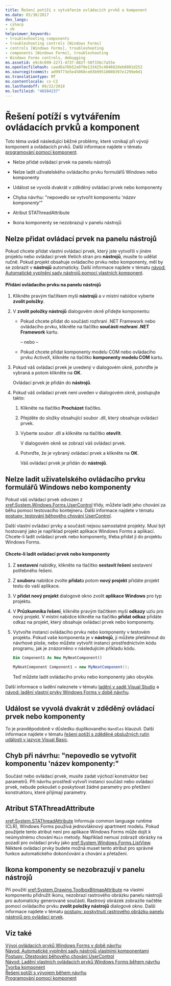 ```yaml
---
title: Řešení potíží s vytvářením ovládacích prvků a komponent
ms.date: 03/30/2017
dev_langs:
- csharp
- vb
helpviewer_keywords:
- troubleshooting components
- troubleshooting controls [Windows Forms]
- controls [Windows Forms], troubleshooting
- components [Windows Forms], troubleshooting
- Windows Forms controls, debugging
ms.assetid: e9c8c099-2271-4737-882f-50f336c7a55e
ms.openlocfilehash: caad6a76b52a970e133425c484602deb8801d252
ms.sourcegitcommit: ad99773e5e45068ce03b99518008397e1299e0d1
ms.translationtype: MT
ms.contentlocale: cs-CZ
ms.lasthandoff: 09/22/2018
ms.locfileid: "46584237"
---
```

# <a name="troubleshooting-control-and-component-authoring"></a>Řešení potíží s vytvářením ovládacích prvků a komponent
Toto téma uvádí následující běžné problémy, které vznikají při vývoji komponent a ovládacích prvků. Další informace najdete v tématu [programování pomocí komponent](https://msdn.microsoft.com/library/d4d4fcb4-e0b8-46b3-b679-7ee0026eb9e3).  
  
-   Nelze přidat ovládací prvek na panelu nástrojů  
  
-   Nelze ladit uživatelského ovládacího prvku formulářů Windows nebo komponenty  
  
-   Událost se vyvolá dvakrát v zděděný ovládací prvek nebo komponenty  
  
-   Chyba návrhu: "nepovedlo se vytvořit komponentu '*název komponenty*'"  
  
-   Atribut STAThreadAttribute  
  
-   Ikona komponenty se nezobrazují v panelu nástrojů  
  
## <a name="cannot-add-control-to-toolbox"></a>Nelze přidat ovládací prvek na panelu nástrojů  
 Pokud chcete přidat vlastní ovládací prvek, který jste vytvořili v jiném projektu nebo ovládací prvek třetích stran pro **nástrojů**, musíte to udělat ručně. Pokud projekt obsahuje ovládacího prvku nebo komponenty, měl by se zobrazit v **nástrojů** automaticky. Další informace najdete v tématu [návod: Automatické vyplnění sady nástrojů pomocí vlastních komponent](../../../../docs/framework/winforms/controls/walkthrough-automatically-populating-the-toolbox-with-custom-components.md).  
  
#### <a name="to-add-a-control-to-the-toolbox"></a>Přidání ovládacího prvku na panelu nástrojů  
  
1.  Klikněte pravým tlačítkem myši **nástrojů** a v místní nabídce vyberte **zvolit položky**.  
  
2.  V **zvolit položky nástrojů** dialogovém okně přidejte komponentu:  
  
    -   Pokud chcete přidat do součásti rozhraní .NET Framework nebo ovládacího prvku, klikněte na tlačítko **součásti rozhraní .NET Framework** kartu.  
  
         – nebo –  
  
    -   Pokud chcete přidat komponenty modelu COM nebo ovládacího prvku ActiveX, klikněte na tlačítko **komponenty modelu COM** kartu.  
  
3.  Pokud váš ovládací prvek je uvedený v dialogovém okně, potvrďte je vybraná a potom klikněte na **OK**.  
  
     Ovládací prvek je přidán do **nástrojů**.  
  
4.  Pokud váš ovládací prvek není uveden v dialogovém okně, postupujte takto:  
  
    1.  Klikněte na tlačítko **Procházet** tlačítko.  
  
    2.  Přejděte do složky obsahující soubor .dll, který obsahuje ovládací prvek.  
  
    3.  Vyberte soubor .dll a klikněte na tlačítko **otevřít**.  
  
         V dialogovém okně se zobrazí váš ovládací prvek.  
  
    4.  Potvrďte, že je vybraný ovládací prvek a klikněte na **OK**.  
  
         Váš ovládací prvek je přidán do **nástrojů**.  
  
## <a name="cannot-debug-the-windows-forms-user-control-or-component"></a>Nelze ladit uživatelského ovládacího prvku formulářů Windows nebo komponenty  
 Pokud váš ovládací prvek odvozen z <xref:System.Windows.Forms.UserControl> třídy, můžete ladit jeho chování za běhu pomocí testovacího kontejneru. Další informace najdete v tématu [postupy: testování běhového chování UserControl](../../../../docs/framework/winforms/controls/how-to-test-the-run-time-behavior-of-a-usercontrol.md).  
  
 Další vlastní ovládací prvky a součásti nejsou samostatné projekty. Musí být hostovaný jako je například projekt aplikace Windows Forms a aplikací. Chcete-li ladit ovládací prvek nebo komponenty, třeba přidat ji do projektu Windows Forms.  
  
#### <a name="to-debug-a-control-or-component"></a>Chcete-li ladit ovládací prvek nebo komponenty  
  
1.  Z **sestavení** nabídky, klikněte na tlačítko **sestavit řešení** sestavení potřebného řešení.  
  
2.  Z **souboru** nabídce zvolte **přidat**a potom **nový projekt** přidáte projekt testu do vaší aplikace.  
  
3.  V **přidat nový projekt** dialogové okno zvolit **aplikace Windows** pro typ projektu.  
  
4.  V **Průzkumníka řešení**, klikněte pravým tlačítkem myši **odkazy** uzlu pro nový projekt. V místní nabídce klikněte na tlačítko **přidat odkaz** přidáte odkaz na projekt, který obsahuje ovládací prvek nebo komponenty.  
  
5.  Vytvořte instanci ovládacího prvku nebo komponenty v testovém projektu. Pokud vaše komponenta je v **nástrojů**, ji můžete přetáhnout do návrhové ploše, nebo můžete vytvořit instanci prostřednictvím kódu programu, jak je znázorněno v následujícím příkladu kódu.  
  
    ```vb  
    Dim Component1 As New MyNeatComponent()  
    ```  
  
    ```csharp  
    MyNeatComponent Component1 = new MyNeatComponent();  
    ```  
  
     Teď můžete ladit ovládacího prvku nebo komponenty jako obvykle.  
  
 Další informace o ladění naleznete v tématu [ladění v sadě Visual Studio](/visualstudio/debugger/debugging-in-visual-studio) a [návod: ladění vlastní prvky Windows Forms v době návrhu](../../../../docs/framework/winforms/controls/walkthrough-debugging-custom-windows-forms-controls-at-design-time.md).  
  
## <a name="event-is-raised-twice-in-inherited-control-or-component"></a>Událost se vyvolá dvakrát v zděděný ovládací prvek nebo komponenty  
 To je pravděpodobně v důsledku duplikovaného `Handles` klauzuli. Další informace najdete v tématu [řešení potíží s zděděné obslužných rutin událostí v jazyce Visual Basic](~/docs/visual-basic/programming-guide/language-features/events/troubleshooting-inherited-event-handlers.md).  
  
## <a name="design-time-error-failed-to-create-component-component-name"></a>Chyb při návrhu: "nepovedlo se vytvořit komponentu 'název komponenty:"  
 Součást nebo ovládací prvek, musíte zadat výchozí konstruktor bez parametrů. Při návrhu prostředí vytvoří instanci součást nebo ovládací prvek, nebude pokoušet o poskytovat žádné parametry pro přetížení konstruktoru, které přijímají parametry.  
  
## <a name="stathreadattribute"></a>Atribut STAThreadAttribute  
 <xref:System.STAThreadAttribute> Informuje common language runtime (CLR), Windows Forms používá jednovláknový apartment modelu. Pokud použijete tento atribut není pro aplikace Windows Forms může dojít k neúmyslnému chování `Main` metody. Například nemusí zobrazit obrázky na pozadí pro ovládací prvky jako <xref:System.Windows.Forms.ListView>. Některé ovládací prvky budete možná muset tento atribut pro správné funkce automatického dokončování a chování a přetažení.  
  
## <a name="component-icon-does-not-appear-in-toolbox"></a>Ikona komponenty se nezobrazují v panelu nástrojů  
 Při použití <xref:System.Drawing.ToolboxBitmapAttribute> na vlastní komponentu přidružit ikonu, nezobrazí rastrového obrázku panelu nástrojů pro automaticky generované součásti. Rastrový obrázek zobrazíte načtěte pomocí ovládacího prvku **zvolit položky nástrojů** dialogové okno. Další informace najdete v tématu [postupy: poskytnutí rastrového obrázku panelu nástrojů pro ovládací prvek](../../../../docs/framework/winforms/controls/how-to-provide-a-toolbox-bitmap-for-a-control.md).  
  
## <a name="see-also"></a>Viz také  
 [Vývoj ovládacích prvků Windows Forms v době návrhu](../../../../docs/framework/winforms/controls/developing-windows-forms-controls-at-design-time.md)  
 [Návod: Automatické vyplnění sady nástrojů vlastními komponentami](../../../../docs/framework/winforms/controls/walkthrough-automatically-populating-the-toolbox-with-custom-components.md)  
 [Postupy: Otestování běhového chování UserControl](../../../../docs/framework/winforms/controls/how-to-test-the-run-time-behavior-of-a-usercontrol.md)  
 [Návod: Ladění vlastních ovládacích prvků Windows Forms během návrhu](../../../../docs/framework/winforms/controls/walkthrough-debugging-custom-windows-forms-controls-at-design-time.md)  
 [Tvorba komponent](https://msdn.microsoft.com/library/4a5a5e49-0378-4a31-83bc-24da0f1a727d)  
 [Řešení potíží s vývojem během návrhu](https://msdn.microsoft.com/library/e048d08e-fa7c-4be8-b238-4abaa199a0a6)  
 [Programování pomocí komponent](https://msdn.microsoft.com/library/d4d4fcb4-e0b8-46b3-b679-7ee0026eb9e3)
